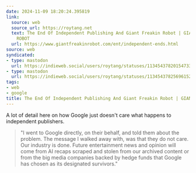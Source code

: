 ```yaml
---
date: 2024-11-09 18:20:24.395819
link:
  source: web
  source_url: https://roytang.net
  text: The End Of Independent Publishing And Giant Freakin Robot | GIANT FREAKIN
    ROBOT
  url: https://www.giantfreakinrobot.com/ent/independent-ends.html
source: web
syndicated:
- type: mastodon
  url: https://indieweb.social/users/roytang/statuses/113454378201547339
- type: mastodon
  url: https://indieweb.social/users/roytang/statuses/113454378256961524
tags:
- web
- google
title: The End Of Independent Publishing And Giant Freakin Robot | GIANT FREAKIN ROBOT
---
```


A lot of detail here on how Google just doesn't care what happens to independent publishers.

> "I went to Google directly, on their behalf, and told them about the problem. The message I walked away with, was that they do not care. Our industry is done. Future entertainment news and opinion will come from AI recaps scraped and stolen from our archived content or from the big media companies backed by hedge funds that Google has chosen as its designated survivors."